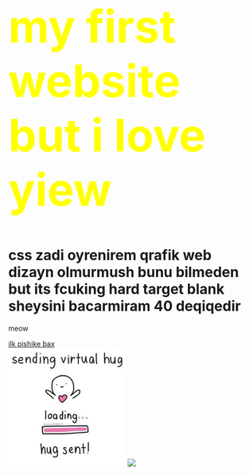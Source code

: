 <html>
<head>
	<title></title>
</head>
<body>
	<body>
<h1 style="color: yellow;font-size: 90px">my first website but i love yiew </h1>
		<h1 style="color: red;font-size^60px>"i love yiew uber </h1>
<h1>css zadi oyrenirem qrafik web dizayn olmurmush bunu bilmeden but its fcuking hard target blank sheysini bacarmiram 40 deqiqedir</h1>
<p>meow</p>
<div>
	<div>
		<div>
			<a href="https://www.facebook.com/FreakyPet/videos/875689812787420/" target="_blank">ilk pishike bax</a>
		</div>
	</div>
</div>
<img src="hug.jpg">
<img src="https://i.pinimg.com/originals/ca/67/02/ca670212f4bea84504be799b01e323ca.jpg">
</body>
</body>
</html>
